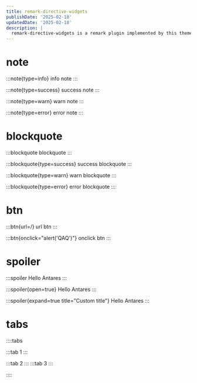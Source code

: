 ```yaml
---
title: remark-directive-widgets
publishDate: '2025-02-18'
updatedDate: '2025-02-18'
description: |
  remark-directive-widgets is a remark plugin implemented by this theme itself, used to create custom components based on the remark-directive plugin syntax.  
---
```


# note

:::note{type=info}
info note
:::

:::note{type=success}
success note
:::

:::note{type=warn}
warn note
:::

:::note{type=error}
error note
:::

# blockquote

:::blockquote
blockquote
:::

:::blockquote{type=success}
success blockquote
:::

:::blockquote{type=warn}
warn blockquote
:::

:::blockquote{type=error}
error blockquote
:::

# btn

:::btn{url=/}
url btn
:::

:::btn{onclick="alert('QAQ')"}
onclick btn
:::

# spoiler

:::spoiler
Hello Antares
:::

:::spoiler{open=true}
Hello Antares
:::

:::spoiler{expand=true title="Custom title"}
Hello Antares
:::

# tabs

::::tabs

:::tab
1
:::

:::tab
2
:::
:::tab
3
:::

::::